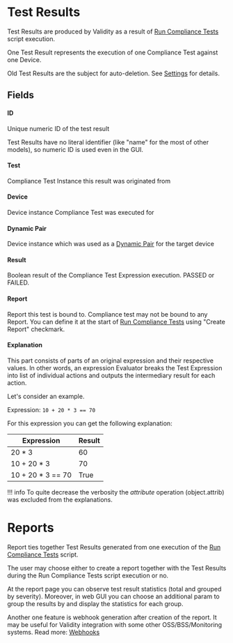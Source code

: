 # Test Results

Test Results are produced by Validity as a result of [Run Compliance Tests](scripts.md#run-compliance-tests) script execution.

One Test Result represents the execution of one Compliance Test against one Device.

Old Test Results are the subject for auto-deletion. See [Settings](../plugin_settings.md#store_last_results) for details.

## Fields

#### ID

Unique numeric ID of the test result

Test Results have no literal identifier (like "name" for the most of other models), so numeric ID is used even in the GUI.

#### Test

Compliance Test Instance this result was originated from

#### Device

Device instance Compliance Test was executed for

#### Dynamic Pair

Device instance which was used as a [Dynamic Pair](../features/dynamic_pairs.md) for the target device

#### Result

Boolean result of the Compliance Test Expression execution. PASSED or FAILED.


#### Report

Report this test is bound to. Compliance test may not be bound to any Report. You can define it at the start of [Run Compliance Tests](scripts.md#run-compliance-tests) using "Create Report" checkmark.

#### Explanation

This part consists of parts of an original expression and their respective values. In other words, an expression Evaluator breaks the Test Expression into list of individual actions and outputs the intermediary result for each action.

Let's consider an example.

Expression: `10 + 20 * 3 == 70`

For this expression you can get the following explanation:

| **Expression**    | **Result** |
|-------------------|------------|
| 20 * 3            | 60         |
| 10 + 20 * 3       | 70         |
| 10 + 20 * 3 == 70 | True       |


!!! info
    To quite decrease the verbosity the *attribute* operation (object.attrib) was excluded from the explanations.


# Reports

Report ties together Test Results generated from one execution of the [Run Compliance Tests](scripts.md#run-compliance-tests) script.

The user may choose either to create a report together with the Test Results during the Run Compliance Tests script execution or no.

At the report page you can observe test result statistics (total and grouped by severity). Moreover, in web GUI you can choose an additional param to group the results by and display the statistics for each group.

Another one feature is webhook generation after creation of the report. It may be useful for Validity integration with some other OSS/BSS/Monitoring systems. Read more: [Webhooks](../features/webhooks.md)

